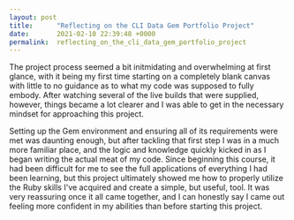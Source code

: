 ```yaml
---
layout: post
title:      "Reflecting on the CLI Data Gem Portfolio Project"
date:       2021-02-10 22:39:48 +0000
permalink:  reflecting_on_the_cli_data_gem_portfolio_project
---
```



The project process seemed a bit initmidating and overwhelming at first glance, with it being my first time starting on a completely blank canvas with little to no guidance as to what my code was supposed to fully embody. After watching several of the live builds that were supplied, however, things became a lot clearer and I was able to get in the necessary mindset for approaching this project. 

Setting up the Gem environment and ensuring all of its requirements were met was daunting enough, but after tackling that first step I was in a much more familiar place, and the logic and knowledge quickly kicked in as I began writing the actual meat of my code. Since beginning this course, it had been difficult for me to see the full applications of everything I had been learning, but this project ultimately showed me how to properly utilize the Ruby skills I've acquired and create a simple, but useful, tool. It was very reassuring once it all came together, and I can honestly say I came out feeling more confident in my abilities than before starting this project. 
